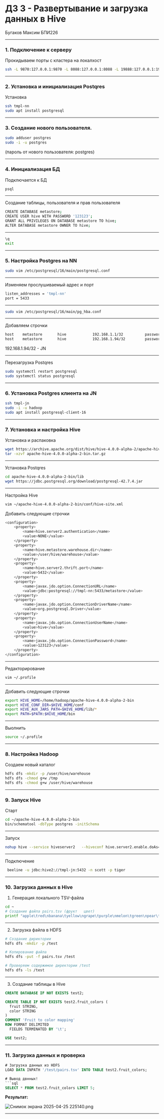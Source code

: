 # ДЗ 3 - Развертывание и загрузка данных в Hive

Бугаков Максим БПИ226

---
### 1. Подключение к серверу

Прокидываем порты с кластера на локалхост
```bash
ssh -L 9870:127.0.0.1:9870 -L 8088:127.0.0.1:8088 -L 19888:127.0.0.1:19888 team@176.109.91.25
```
---
### 2. Установка и инициализация Postqres
Установка
```bash
ssh tmpl-nn
sudo apt install postgresql
```

---

### 3. Создание нового пользователя.
```bash
sudo adduser postgres
sudo -i -u postgres
```
(пароль от нового пользователя: postgres)

---

### 4. Инициализация БД

Подключается к БД
```bash
psql
```
---
Создание таблицы, пользователя и прав пользователя
```bash
CREATE DATABASE metastore;
CREATE USER hive WITH PASSWORD '123123';
GRANT ALL PRIVILEGES ON DATABASE metastore TO hive;
ALTER DATABASE metastore OWNER TO hive;
```
---
```bash
\q
exit
```

---
### 5. Настройка Postgres на NN 
```bash
sudo vim /etc/postgresql/16/main/postgresql.conf
```
----
Изменяем прослушиваемый адрес и порт
```bash
listen_addresses = 'tmpl-nn'
port = 5433
```
---
```bash
sudo vim /etc/postgresql/16/main/pg_hba.conf
```
---
Добавляем строчки
```bash
host    metastore       hive            192.168.1.1/32          password
host    metastore       hive            192.168.1.94/32         password
```
192.168.1.94/32 - JN

---
Перезагрузка Postqres
```bash
sudo systemctl restart postgresql
sudo systemctl status postgresql
```
--- 

### 6. Установка Postgres клиента на JN 
```bash
ssh tmpl-jn
sudo -i -u hadoop
sudo apt install postgresql-client-16
```

---
### 7. Установка и настройка Hive

Установка и распаковка
```bash
wget https://archive.apache.org/dist/hive/hive-4.0.0-alpha-2/apache-hive-4.0.0-alpha-2-bin.tar.gz
tar -xzvf apache-hive-4.0.0-alpha-2-bin.tar.gz
```
---
Установка Postqres
```bash
cd apache-hive-4.0.0-alpha-2-bin/lib
wget https://jdbc.postgresql.org/download/postgresql-42.7.4.jar
```
---

Настройка Hive
```bash
vim ~/apache-hive-4.0.0-alpha-2-bin/conf/hive-site.xml
```

Добавить следующие строчки
```bash
<configuration> 
    <property> 
        <name>hive.server2.authentication</name> 
        <value>NONE</value> 
    </property> 
    <property> 
        <name>hive.metastore.warehouse.dir</name> 
        <value>/user/hive/warehouse</value> 
    </property> 
    <property> 
        <name>hive.server2.thrift.port</name> 
        <value>5432</value> 
    </property> 
    <property> 
        <name>javax.jdo.option.ConnectionURL</name> 
        <value>jdbc:postgresql://tmpl-nn:5433/metastore</value> 
    </property> 
    <property> 
        <name>javax.jdo.option.ConnectionDriverName</name> 
        <value>org.postgresql.Driver</value> 
    </property> 
    <property> 
        <name>javax.jdo.option.ConnectionUserName</name> 
        <value>hive</value> 
    </property> 
    <property> 
        <name>javax.jdo.option.ConnectionPassword</name> 
        <value>123123</value> 
    </property> 
</configuration> 
```
---

Редакторирование 
```bash
vim ~/.profile 
```
---
Добавить следующие строчки
```bash
export HIVE_HOME=/home/hadoop/apache-hive-4.0.0-alpha-2-bin 
export HIVE_CONF_DIR=$HIVE_HOME/conf 
export HIVE_AUX_JARS_PATH=$HIVE_HOME/lib/* 
export PATH=$PATH:$HIVE_HOME/bin
```
---
Выолнить
```bash
source ~/.profile 
```

---
### 8. Настройка Hadoop

Создаем новый каталог
```bash
hdfs dfs -mkdir -p /user/hive/warehouse 
hdfs dfs -chmod g+w /tmp 
hdfs dfs -chmod g+w /user/hive/warehouse
```
---
### 9. Запуск Hive

Старт 
```bash
cd ~/apache-hive-4.0.0-alpha-2-bin 
bin/schematool -dbType postgres -initSchema
```

---

Запуск 
```bash
nohup hive --service hiveserver2   --hiveconf hive.server2.enable.doAs=false   --hiveconf hive.security.authorization.enabled=false   >> /tmp/hs2.log 2>&1 &
```
---
Подключение 
```bash
 beeline -u jdbc:hive2://tmpl-jn:5432 -n scott -p tiger
```

---
### 10. Загрузка данных в Hive

1. Генерация локального TSV-файла
```bash
cd ~
# Создание файла pairs.tsv (фрукт	цвет)
printf "apple\tred\nbanana\tyellow\ngrape\tpurple\nmelon\tgreen\npear\tgreen\n" > pairs.tsv
```

---

2. Загрузка файла в HDFS

```bash
# Создание дириктории
hdfs dfs -mkdir -p /test

# Копирование файла
hdfs dfs -put -f pairs.tsv /test

# Проверяем содержимое директории /test
hdfs dfs -ls /test
```

---

3. Создание таблицы в Hive
```sql
CREATE DATABASE IF NOT EXISTS test2;

CREATE TABLE IF NOT EXISTS test2.fruit_colors (
  fruit STRING,
  color STRING
)
COMMENT 'Fruit to color mapping'
ROW FORMAT DELIMITED
  FIELDS TERMINATED BY '\t';

USE test2;
```

---

### 11. Загрузка данных и проверка

```sql
# Загрузка данных из HDFS
LOAD DATA INPATH '/test/pairs.tsv' INTO TABLE test2.fruit_colors;

# Вывод двнных!
```sql
SELECT * FROM test2.fruit_colors LIMIT 5;
```

**Результат:**

![Снимок экрана 2025-04-25 225140.png](https://github.com/MaxBugakov/MTS_DWH_HW3/blob/main/Снимок%20экрана%202025-04-25%20225140.png)

---









































